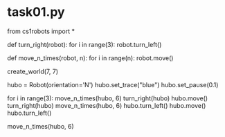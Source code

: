 # task01.py
from cs1robots import *

def turn_right(robot):
    for i in range(3):
        robot.turn_left()
    

def move_n_times(robot, n):
    for i in range(n):
        robot.move()
        
create_world(7, 7)

hubo = Robot(orientation='N')
hubo.set_trace("blue")
hubo.set_pause(0.1)

for i in range(3):
    move_n_times(hubo, 6)
    turn_right(hubo)
    hubo.move()
    turn_right(hubo)
    move_n_times(hubo, 6)
    hubo.turn_left()
    hubo.move()
    hubo.turn_left()
    
move_n_times(hubo, 6)
